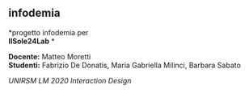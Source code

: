 ## infodemia
*progetto infodemia per  
**IlSole24Lab** *  
  
**Docente:** Matteo Moretti  
**Studenti:** Fabrizio De Donatis, Maria Gabriella Milinci, Barbara Sabato  
  
*UNIRSM LM 2020 Interaction Design*

